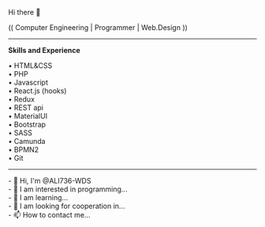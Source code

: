 Hi there 👋
<p> (( Computer Engineering | Programmer | Web.Design )) </p>
<hr />
<p><b>Skills and Experience</b> <br /></p>
•	HTML&CSS <br />
• PHP <br />
•	Javascript <br />
•	React.js (hooks) <br />
•	Redux <br />
•	REST api <br />
•	MaterialUI <br />
•	Bootstrap <br />
•	SASS <br />
•	Camunda <br />
•	BPMN2 <br />
•	Git <br />

<hr />
- 👋 Hi, I'm @ALI736-WDS <br />
- 👀 I am interested in programming... <br />
- 🌱 I am learning... <br />
- 💞️ I am looking for cooperation in... <br />
- 📫 How to contact me... <br />

<!---
ALI736-WDS/ALI736-WDS is a ✨ special ✨ repository because its `README.md` (this file) appears on your GitHub profile.
You can click the Preview link to take a look at your changes.
--->
